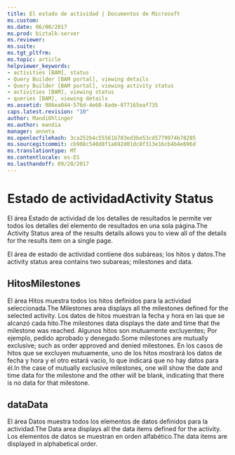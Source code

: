 ```yaml
---
title: El estado de actividad | Documentos de Microsoft
ms.custom: 
ms.date: 06/08/2017
ms.prod: biztalk-server
ms.reviewer: 
ms.suite: 
ms.tgt_pltfrm: 
ms.topic: article
helpviewer_keywords:
- activities [BAM], status
- Query Builder [BAM portal], viewing details
- Query Builder [BAM portal], viewing activity status
- activities [BAM], viewing status
- queries [BAM], viewing details
ms.assetid: 986ea044-576d-4e68-8ade-077165eaf735
caps.latest.revision: "10"
author: MandiOhlinger
ms.author: mandia
manager: anneta
ms.openlocfilehash: 3ca252b4c55561b783ed3be53cd5779974b78205
ms.sourcegitcommit: cb908c540d8f1a692d01dc8f313e16cb4b4e696d
ms.translationtype: MT
ms.contentlocale: es-ES
ms.lasthandoff: 09/20/2017
---
```

# <a name="activity-status"></a><span data-ttu-id="e3055-102">Estado de actividad</span><span class="sxs-lookup"><span data-stu-id="e3055-102">Activity Status</span></span>
<span data-ttu-id="e3055-103">El área Estado de actividad de los detalles de resultados le permite ver todos los detalles del elemento de resultados en una sola página.</span><span class="sxs-lookup"><span data-stu-id="e3055-103">The Activity Status area of the results details allows you to view all of the details for the results item on a single page.</span></span>  
  
 <span data-ttu-id="e3055-104">El área de estado de actividad contiene dos subáreas; los hitos y datos.</span><span class="sxs-lookup"><span data-stu-id="e3055-104">The activity status area contains two subareas; milestones and data.</span></span>  
  
## <a name="milestones"></a><span data-ttu-id="e3055-105">Hitos</span><span class="sxs-lookup"><span data-stu-id="e3055-105">Milestones</span></span>  
 <span data-ttu-id="e3055-106">El área Hitos muestra todos los hitos definidos para la actividad seleccionada.</span><span class="sxs-lookup"><span data-stu-id="e3055-106">The Milestones area displays all the milestones defined for the selected activity.</span></span> <span data-ttu-id="e3055-107">Los datos de hitos muestran la fecha y hora en las que se alcanzó cada hito.</span><span class="sxs-lookup"><span data-stu-id="e3055-107">The milestones data displays the date and time that the milestone was reached.</span></span> <span data-ttu-id="e3055-108">Algunos hitos son mutuamente excluyentes; Por ejemplo, pedido aprobado y denegado.</span><span class="sxs-lookup"><span data-stu-id="e3055-108">Some milestones are mutually exclusive; such as order approved and denied milestones.</span></span> <span data-ttu-id="e3055-109">En los casos de hitos que se excluyen mutuamente, uno de los hitos mostrará los datos de fecha y hora y el otro estará vacío, lo que indicará que no hay datos para él.</span><span class="sxs-lookup"><span data-stu-id="e3055-109">In the case of mutually exclusive milestones, one will show the date and time data for the milestone and the other will be blank, indicating that there is no data for that milestone.</span></span>  
  
## <a name="data"></a><span data-ttu-id="e3055-110">data</span><span class="sxs-lookup"><span data-stu-id="e3055-110">Data</span></span>  
 <span data-ttu-id="e3055-111">El área Datos muestra todos los elementos de datos definidos para la actividad.</span><span class="sxs-lookup"><span data-stu-id="e3055-111">The Data area displays all the data items defined for the activity.</span></span> <span data-ttu-id="e3055-112">Los elementos de datos se muestran en orden alfabético.</span><span class="sxs-lookup"><span data-stu-id="e3055-112">The data items are displayed in alphabetical order.</span></span>